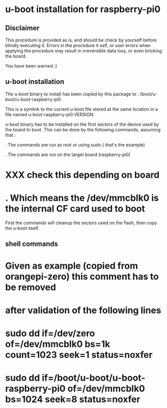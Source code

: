 # u-boot installation for raspberry-pi0

## Disclaimer

This procedure is provided as is, and should be check by yourself before
blindly executing it. Errors in the procedure it self, or user errors when
applying the procedure may result in irreversible data loss, or even bricking
the board.

You have been warned :)

## u-boot installation

The u-boot binary to install has been copied by this package to :
/boot/u-boot/u-boot-raspberry-pi0

This is a symlink to the current u-boot file stored at the same location in a
file named u-boot-raspberry-pi0.VERSION

u-boot binary has to be installed on the first sectors of the device used by 
the board to boot. This can be done by the following commands, assuming that :

. The commands are run as root or using sudo ( that's the example)

. The commands are run on the target board (raspberry-pi0)

# XXX check this depending on board 
# . Which means the /dev/mmcblk0 is the internal CF card used to boot

First the commands will cleanup the sectors used on the flash, then copy the
u-boot itself.

 
## shell commands

# Given as example (copied from orangepi-zero) this comment has to be removed 
# after validation of the following lines
# sudo dd if=/dev/zero of=/dev/mmcblk0 bs=1k count=1023 seek=1 status=noxfer
# sudo dd if=/boot/u-boot/u-boot-raspberry-pi0 of=/dev/mmcblk0 bs=1024 seek=8 status=noxfer
